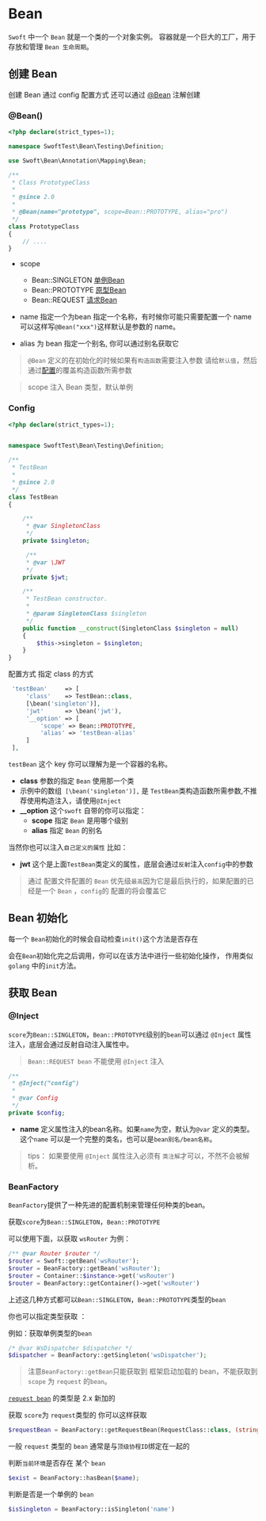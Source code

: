 # Bean

`Swoft` 中一个 `Bean` 就是一个类的一个对象实例。 容器就是一个巨大的工厂，用于存放和管理 `Bean 生命周期`。

## 创建 Bean

创建 Bean 通过 config 配置方式 还可以通过 [@Bean](#@Bean()) 注解创建 

### @Bean()
 
```php
<?php declare(strict_types=1);

namespace SwoftTest\Bean\Testing\Definition;

use Swoft\Bean\Annotation\Mapping\Bean;

/**
 * Class PrototypeClass
 *
 * @since 2.0
 *
 * @Bean(name="prototype", scope=Bean::PROTOTYPE, alias="pro")
 */
class PrototypeClass
{
    // ....
}
```
 - scope
    - Bean::SINGLETON [单例Bean](./singleton.md)
    - Bean::PROTOTYPE [原型Bean](./prototype.md) 
    - Bean::REQUEST  [请求Bean](./request.md)
    
 - name
    指定一个为bean 指定一个名称，有时候你可能只需要配置一个 name 可以这样写`@Bean("xxx")`这样默认是参数的 name。
    
    
 - alias
    为 bean 指定一个别名, 你可以通过别名获取它
    
> `@Bean` 定义的在初始化的时候如果有`构造函数`需要注入参数 请给`默认值`，然后通过[配置](#Config)的覆盖构造函数所需参数    

> scope 注入 Bean 类型，默认单例 

### Config
```php
<?php declare(strict_types=1);


namespace SwoftTest\Bean\Testing\Definition;

/**
 * TestBean
 *
 * @since 2.0
 */
class TestBean
{

    /**
     * @var SingletonClass
     */
    private $singleton;

     /**
     * @var \JWT
     */
    private $jwt;

    /**
     * TestBean constructor.
     *
     * @param SingletonClass $singleton
     */
    public function __construct(SingletonClass $singleton = null)
    {
        $this->singleton = $singleton;
    }
}

```
配置方式 指定 class 的方式
```php
 'testBean'     => [
     'class'    => TestBean::class,
     [\bean('singleton')],
     'jwt'      => \bean('jwt'),
     '__option' => [
         'scope' => Bean::PROTOTYPE,
         'alias' => 'testBean-alias'
     ]
 ],
```
`testBean` 这个 key 你可以理解为是一个容器的名称。
- **class** 参数的指定 `Bean` 使用那一个类
- 示例中的数组` [\bean('singleton')],` 是 `TestBean`类构造函数所需参数,不推荐使用构造注入，请使用`@Inject`
- **__option** 这个`swoft` 自带的你可以指定：
    - **scope** 指定 `Bean` 是用哪个级别 
    - **alias** 指定 `Bean` 的别名

当然你也可以注入`自己定义的属性` 比如：
- **jwt** 这个是上面`TestBean`类定义的属性，底层会通过`反射`注入`config`中的参数

> 通过 配置文件配置的 `Bean` 优先级`最高`因为它是最后执行的，如果配置的已经是一个 `Bean` ，`config`的 配置的将会覆盖它

## Bean 初始化

每一个 `Bean`初始化的时候会自动检查`init()`这个方法是否存在

会在`Bean`初始化完之后调用，你可以在该方法中进行一些初始化操作， 作用类似 `golang` 中的`init`方法。

## 获取 Bean 
 
### @Inject
`score`为`Bean::SINGLETON`，`Bean::PROTOTYPE`级别的`bean`可以通过 `@Inject` 属性注入，底层会通过反射自动注入属性中。 

> `Bean::REQUEST bean` 不能使用 `@Inject` 注入

```php
/**
 * @Inject("config")
 *
 * @var Config
 */
private $config;
```

- **name** 定义属性注入的bean名称。如果`name`为空，默认为`@var` 定义的类型。
 这个`name` 可以是一个完整的类名，也可以是`bean别名/bean名称`。
 
 
> tips： 如果要使用 `@Inject` 属性注入必须有 `类注解`才可以，不然不会被解析。

### BeanFactory

`BeanFactory`提供了一种先进的配置机制来管理任何种类的bean。

获取`score`为`Bean::SINGLETON`，`Bean::PROTOTYPE`

可以使用下面，以获取 `wsRouter` 为例：
 ```php
/** @var Router $router */
$router = Swoft::getBean('wsRouter');
$router = BeanFactory::getBean('wsRouter');
$router = Container::$instance->get('wsRouter')
$router = BeanFactory::getContainer()->get('wsRouter')
```
上述这几种方式都可以`Bean::SINGLETON`，`Bean::PROTOTYPE`类型的`bean`

你也可以指定类型获取 ：

例如：获取单例类型的`bean`
```php
/* @var WsDispatcher $dispatcher */
$dispatcher = BeanFactory::getSingleton('wsDispatcher');

```
 > 注意`BeanFactory::getBean`只能获取到 框架启动加载的 bean，不能获取到 `scope` 为 `request` 的`bean`。
 
 [`request bean`](./request.md) 的类型是 2.x 新加的
 
获取 `score`为 `request`类型的 你可以这样获取
```php
$requestBean = BeanFactory::getRequestBean(RequestClass::class, (string)Co::tid());
```
一般 `request` 类型的 `bean` 通常是与`顶级协程ID`绑定在一起的

判断`当前环境`是否存在 某个 `bean`
```php
$exist = BeanFactory::hasBean($name);
```

判断是否是一个单例的 `bean`
```php
$isSingleton = BeanFactory::isSingleton('name')
```